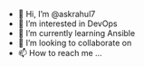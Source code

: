 - 👋 Hi, I’m @askrahul7
- 👀 I’m interested in DevOps
- 🌱 I’m currently learning Ansible
- 💞️ I’m looking to collaborate on 
- 📫 How to reach me ...

<!---
askrahul7/askrahul7 is a ✨ special ✨ repository because its `README.md` (this file) appears on your GitHub profile.
You can click the Preview link to take a look at your changes.
--->
